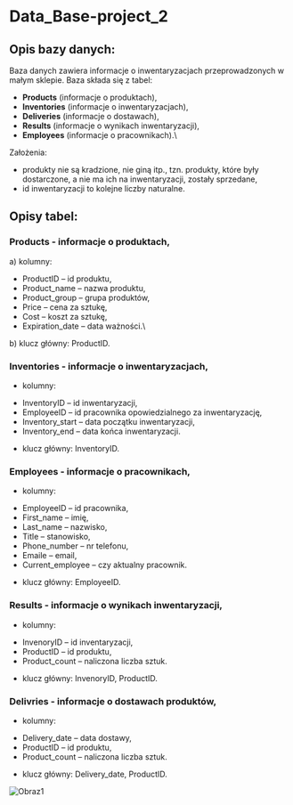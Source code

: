 # Data_Base-project_2
## Opis bazy danych:
Baza danych zawiera informacje o inwentaryzacjach przeprowadzonych w małym sklepie. Baza składa się z tabel: 
* **Products** (informacje o produktach),
* **Inventories** (informacje o inwentaryzacjach),
* **Deliveries** (informacje o dostawach),
* **Results** (informacje o wynikach inwentaryzacji),
* **Employees** (informacje o pracownikach).\

Założenia: 
* produkty nie są kradzione, nie giną itp., tzn. produkty, które były dostarczone, a nie ma ich na inwentaryzacji, zostały sprzedane,
* id inwentaryzacji to kolejne liczby naturalne.

## Opisy tabel:
### Products  - informacje o produktach,
a)	kolumny:
-	ProductID – id produktu,
-	Product_name – nazwa produktu,
- Product_group – grupa produktów,
- Price – cena za sztukę,
-	Cost – koszt za sztukę,
-	Expiration_date – data ważności.\

b)	klucz główny: ProductID.
###	Inventories  - informacje o inwentaryzacjach,
*	kolumny:
-	InventoryID – id inwentaryzacji,
-	EmployeeID – id pracownika opowiedzialnego za inwentaryzację,
-	Inventory_start – data początku inwentaryzacji,
-	Inventory_end –  data końca inwentaryzacji.
*	klucz główny: InventoryID.
###	Employees  - informacje o pracownikach,
*	kolumny:
-	EmployeeID – id pracownika,
-	First_name – imię,
-	Last_name – nazwisko,
-	Title – stanowisko,
-	Phone_number – nr telefonu,
-	Emaile – email,
-	Current_employee – czy aktualny pracownik.
*	klucz główny: EmployeeID.
###	Results  - informacje o wynikach inwentaryzacji,
* kolumny:
-	InvenoryID – id inventaryzacji,
-	ProductID – id produktu,
-	Product_count – naliczona liczba sztuk.
*	klucz główny: InvenoryID, ProductID.
###	Delivries  - informacje o dostawach produktów,
*	kolumny:
-	Delivery_date – data dostawy,
-	ProductID – id produktu,
-	Product_count – naliczona liczba sztuk.
*	klucz główny: Delivery_date, ProductID.

![Obraz1](https://github.com/aleksandra1804/Data_Base-project_2/assets/24977862/2c86a4be-2556-431c-9a11-4530074d9c93)


